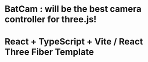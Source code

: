 # BatCam : will be the best camera controller for three.js!
# React + TypeScript + Vite / React Three Fiber Template